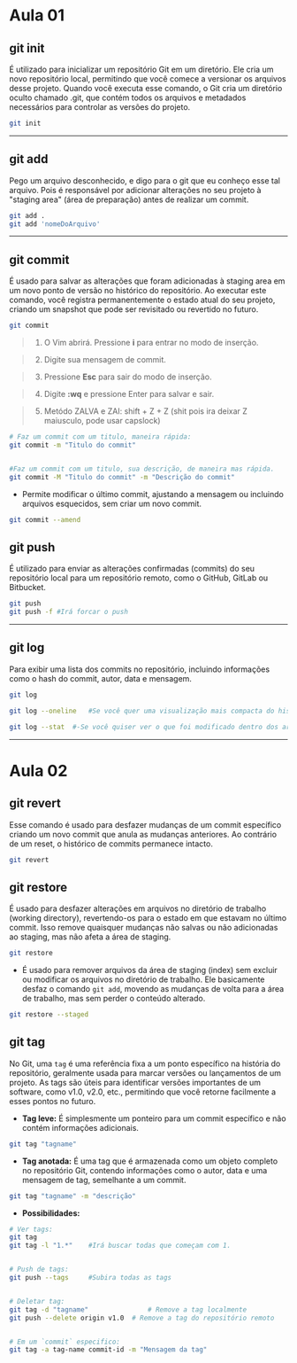 # Aula 01


## git init

É utilizado para inicializar um repositório Git em um diretório. Ele cria um novo repositório local, permitindo que você comece a versionar os arquivos desse projeto. Quando você executa esse comando, o Git cria um diretório oculto chamado .git, que contém todos os arquivos e metadados necessários para controlar as versões do projeto.

```` bash
git init
````
---
## git add

Pego um arquivo desconhecido, e digo para o git que eu conheço esse tal arquivo. Pois é responsável por adicionar alterações no seu projeto à "staging area" (área de preparação) antes de realizar um commit.

`````` bash
git add .
git add 'nomeDoArquivo'
``````

---

## git commit

É usado para salvar as alterações que foram adicionadas à staging area em um novo ponto de versão no histórico do repositório. Ao executar este comando, você registra permanentemente o estado atual do seu projeto, criando um snapshot que pode ser revisitado ou revertido no futuro.




`````` bash
git commit
``````

>1.  O Vim abrirá. Pressione **i** para entrar no modo de inserção.

>2.  Digite sua mensagem de commit.

>3.  Pressione **Esc** para sair do modo de inserção.

>4.  Digite **:wq** e pressione Enter para salvar e sair.

>5.  Metódo ZALVA e ZAI:
shift + Z + Z (shit pois ira deixar Z maiusculo, pode usar capslock)

`````` bash
# Faz um commit com um titulo, maneira rápida:
git commit -m "Titulo do commit"


#Faz um commit com um titulo, sua descrição, de maneira mas rápida.
git commit -M "Titulo do commit" -m "Descrição do commit"
``````


-   Permite modificar o último commit, ajustando a mensagem ou incluindo arquivos esquecidos, sem criar um novo commit.

`````` bash
git commit --amend
``````


## git push
É utilizado para enviar as alterações confirmadas (commits) do seu repositório local para um repositório remoto, como o GitHub, GitLab ou Bitbucket.
`````` bash
git push
git push -f #Irá forcar o push
``````

---

## git log

Para exibir uma lista dos commits no repositório, incluindo informações como o hash do commit, autor, data e mensagem.
`````` bash
git log

git log --oneline   #Se você quer uma visualização mais compacta do histórico de commits.

git log --stat  #-Se você quiser ver o que foi modificado dentro dos arquivos em cada commit.
``````
---

# Aula 02


## git revert 

Esse comando é usado para desfazer mudanças de um commit específico criando um novo commit que anula as mudanças anteriores. Ao contrário de um reset, o histórico de commits permanece intacto.
`````` bash
git revert
``````  

## git restore 
É usado para desfazer alterações em arquivos no diretório de trabalho (working directory), revertendo-os para o estado em que estavam no último commit. Isso remove quaisquer mudanças não salvas ou não adicionadas ao staging, mas não afeta a área de staging.
`````` bash
git restore
`````` 

- É usado para remover arquivos da área de staging (index) sem excluir ou modificar os arquivos no diretório de trabalho. Ele basicamente desfaz o comando `git add`, movendo as mudanças de volta para a área de trabalho, mas sem perder o conteúdo alterado.
`````` bash
git restore --staged
`````` 

## git tag
No Git, uma `tag` é uma referência fixa a um ponto específico na história do repositório, geralmente usada para marcar versões ou lançamentos de um projeto. As tags são úteis para identificar versões importantes de um software, como v1.0, v2.0, etc., permitindo que você retorne facilmente a esses pontos no futuro.

- **Tag leve:** É simplesmente um ponteiro para um commit específico e não contém informações adicionais.
`````` bash
git tag "tagname"
`````` 

- **Tag anotada:** É uma tag que é armazenada como um objeto completo no repositório Git, contendo informações como o autor, data e uma mensagem de tag, semelhante a um commit.
`````` bash
git tag "tagname" -m "descrição"
`````` 
- **Possibilidades:**
`````` bash
# Ver tags:
git tag 
git tag -l "1.*"    #Irá buscar todas que começam com 1.


# Push de tags:
git push --tags     #Subira todas as tags


# Deletar tag:
git tag -d "tagname"               # Remove a tag localmente
git push --delete origin v1.0  # Remove a tag do repositório remoto


# Em um `commit` especifico:
git tag -a tag-name commit-id -m "Mensagem da tag"
``````
